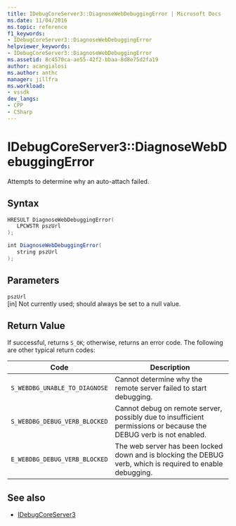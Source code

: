 ```yaml
---
title: IDebugCoreServer3::DiagnoseWebDebuggingError | Microsoft Docs
ms.date: 11/04/2016
ms.topic: reference
f1_keywords:
- IDebugCoreServer3::DiagnoseWebDebuggingError
helpviewer_keywords:
- IDebugCoreServer3::DiagnoseWebDebuggingError
ms.assetid: 8c4570ca-ae55-42f2-bbaa-8d8e75d2fa19
author: acangialosi
ms.author: anthc
manager: jillfra
ms.workload:
- vssdk
dev_langs:
- CPP
- CSharp
---
```

# IDebugCoreServer3::DiagnoseWebDebuggingError
Attempts to determine why an auto-attach failed.

## Syntax

```cpp
HRESULT DiagnoseWebDebuggingError(
   LPCWSTR pszUrl
);
```

```csharp
int DiagnoseWebDebuggingError(
   string pszUrl
);
```

## Parameters
`pszUrl`\
[in] Not currently used; should always be set to a null value.

## Return Value
 If successful, returns `S_OK`; otherwise, returns an error code. The following are other typical return codes:

|Code|Description|
|----------|-----------------|
|`S_WEBDBG_UNABLE_TO_DIAGNOSE`|Cannot determine why the remote server failed to start debugging.|
|`S_WEBDBG_DEBUG_VERB_BLOCKED`|Cannot debug on remote server, possibly due to insufficient permissions or because the DEBUG verb is not enabled.|
|`E_WEBDBG_DEBUG_VERB_BLOCKED`|The web server has been locked down and is blocking the DEBUG verb, which is required to enable debugging.|

## See also
- [IDebugCoreServer3](../../../extensibility/debugger/reference/idebugcoreserver3.md)
